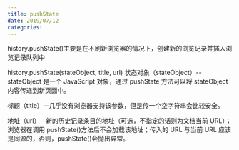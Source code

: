 ```yaml
---
title: pushState
date: 2019/07/12
categories:
---
```


history.pushState()主要是在不刷新浏览器的情况下，创建新的浏览记录并插入浏览记录队列中

history.pushState(stateObject, title, url)
状态对象（stateObject）--stateObject 是一个 JavaScript 对象，通过 pushState 方法可以将 stateObject 内容传递到新页面中。

标题（title）--几乎没有浏览器支持该参数，但是传一个空字符串会比较安全。

地址（url）--新的历史记录条目的地址（可选，不指定的话则为文档当前 URL）；浏览器在调用 pushState()方法后不会加载该地址；传入的 URL 与当前 URL 应该是同源的，否则，pushState()会抛出异常。

